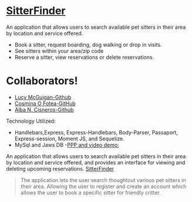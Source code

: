 

# [SitterFinder](https://stormy-lake-87916.herokuapp.com/)


An application that allows users to search available pet sitters in their area by location and service offered. 

  - Book a sitter, request boarding, dog walking or drop in visits.
  - See sitters within your area/zip code
  - Reserve a sitter, view reservations or delete reservations.

# Collaborators!

  - [Lucy McGuigan-Github](https://github.com/lmcguigan)
  - [Cosmina O Fotea-GitHub](https://github.com/cosmi25)
  - [Alba N. Cisneros-Github](https://github.com/cisnerosan)


Technology Utilized:
  - Handlebars,Express, Express-Handlebars, Body-Parser, Passaport, Express-session, Moment JS, and Sequelize.
  - MySql and Jaws DB 
  -[PPP and video demo:](https://drive.google.com/file/d/1lBv2-2NHwmPdg-s0tHjueegExS4nFr_-/view?usp=sharing)

An application that allows users to search available pet sitters in their area by location and service offered, and provides an interface for viewing and deleting upcoming reservations. [SitterFinder](https://stormy-lake-87916.herokuapp.com/)

> The application lets the user search thoughtout various 
> pet sitters in their area.
> Allowing the user to register and create an account
> which allows the user to book a specific sitter for 
> friendly critter.
